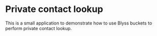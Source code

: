 # Private contact lookup

This is a small application to demonstrate how to use Blyss buckets to perform private contact lookup.